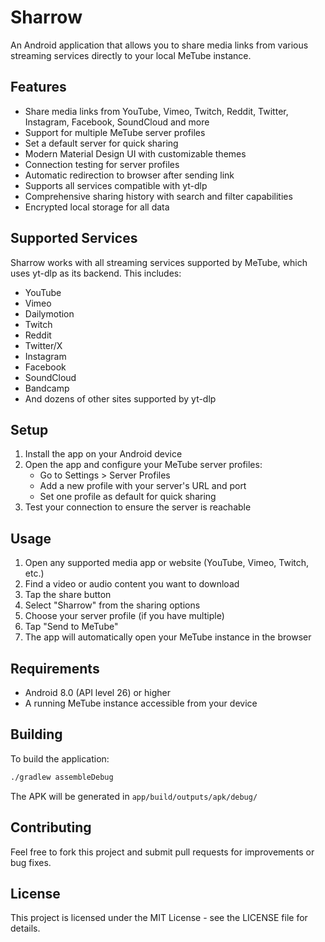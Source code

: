 # Sharrow

An Android application that allows you to share media links from various streaming services directly to your local MeTube instance.

## Features

- Share media links from YouTube, Vimeo, Twitch, Reddit, Twitter, Instagram, Facebook, SoundCloud and more
- Support for multiple MeTube server profiles
- Set a default server for quick sharing
- Modern Material Design UI with customizable themes
- Connection testing for server profiles
- Automatic redirection to browser after sending link
- Supports all services compatible with yt-dlp
- Comprehensive sharing history with search and filter capabilities
- Encrypted local storage for all data

## Supported Services

Sharrow works with all streaming services supported by MeTube, which uses yt-dlp as its backend. This includes:

- YouTube
- Vimeo
- Dailymotion
- Twitch
- Reddit
- Twitter/X
- Instagram
- Facebook
- SoundCloud
- Bandcamp
- And dozens of other sites supported by yt-dlp

## Setup

1. Install the app on your Android device
2. Open the app and configure your MeTube server profiles:
   - Go to Settings > Server Profiles
   - Add a new profile with your server's URL and port
   - Set one profile as default for quick sharing
3. Test your connection to ensure the server is reachable

## Usage

1. Open any supported media app or website (YouTube, Vimeo, Twitch, etc.)
2. Find a video or audio content you want to download
3. Tap the share button
4. Select "Sharrow" from the sharing options
5. Choose your server profile (if you have multiple)
6. Tap "Send to MeTube"
7. The app will automatically open your MeTube instance in the browser

## Requirements

- Android 8.0 (API level 26) or higher
- A running MeTube instance accessible from your device

## Building

To build the application:

```bash
./gradlew assembleDebug
```

The APK will be generated in `app/build/outputs/apk/debug/`

## Contributing

Feel free to fork this project and submit pull requests for improvements or bug fixes.

## License

This project is licensed under the MIT License - see the LICENSE file for details.